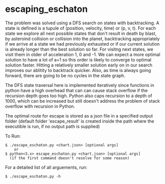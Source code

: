 # escaping_eschaton  

The problem was solved using a DFS search on states with backtracking. A state is defined is a tupule of (position, velocity, time) or (p, v, t). For each state we explore all next possible states that don't result in  death by blast, by asteroind collision or collision into the planet, backtracking appropriately if we arrive at a state we had previously exhausted or if our current solution is already longer than the best solution so far. For visitng next states, we visit them in otder of acceleration 1, 0 and -1. We can expect a more optimal solution to have a lot of a=1 so this order is likely to converge to optimal solution faster. Hitting a relatively smaller solution early on in our search improves our ablitity to backtrack quicker. Also, as time is always going forward, there are going to be no cycles in the state  graph.

The DFS state traversal here is implemented iteratively since functions in python have a high overhead that can can cause stack overflow if the recursion depth goes too high. Python also caps recursion to a depth of 1000, which can be increased but still doesn't address the problem of stack overflow with recursion in Python.

The optimal route for escape is stored as a json file in a specified output folder (default folder 'escape_result' is created inside the path where the executible is run, if no output path is supplied)

To Run:

    $ ./escape_eschaton.py <chart.json> [optional args] 
        or 
    $ python<3.x> escape_eschaton.py <chart.json> [optional args] 
      (if the first command doesn't resolve for some reason)

For a detailed list of all arguements, run:

    $ ./escape_eschaton.py -h
